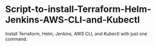 # Script-to-install-Terraform-Helm-Jenkins-AWS-CLI-and-Kubectl
Install Terraform, Helm, Jenkins, AWS CLI, and Kubectl with just one command.
